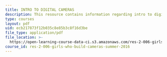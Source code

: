 ```yaml
---
title: INTRO TO DIGITAL CAMERAS
description: This resource contains information regarding intro to digital cameras.
type: courses
layout: pdf
uid: ecb217873f12b035c8e85b3c8f16d3be
file_type: application/pdf
file_location: >-
  https://open-learning-course-data-ci.s3.amazonaws.com/res-2-006-girls-who-build-cameras-summer-2016/ecb217873f12b035c8e85b3c8f16d3be_MITRES_2_006SUM16_Intro.pdf
course_id: res-2-006-girls-who-build-cameras-summer-2016
---
```

